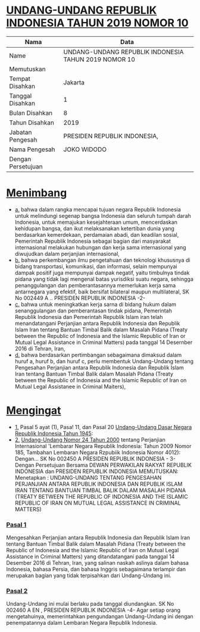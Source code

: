 # [UNDANG-UNDANG REPUBLIK INDONESIA TAHUN 2019 NOMOR 10](http://example.org/legal/document/uu/2019/10)

| Nama | Data |
| ------ | ----- |
|Name|UNDANG-UNDANG REPUBLIK INDONESIA TAHUN 2019 NOMOR 10|
|Memutuskan||
|Tempat Disahkan|Jakarta|
|Tanggal Disahkan|1|
|Bulan Disahkan|8|
|Tahun Disahkan|2019|
|Jabatan Pengesah|PRESIDEN REPUBLIK INDONESIA,|
|Nama Pengesah|JOKO WIDODO|
|Dengan Persetujuan||
# [Menimbang](http://example.org/legal/document/uu/2019/10/menimbang)

* [a.](http://example.org/legal/document/uu/2019/10/menimbang/point/a) bahwa dalam rangka mencapai tujuan negara Republik Indonesia untuk melindungi segenap bangsa Indonesia dan seluruh tumpah darah Indonesia, untuk memajukan kesejahteraan umum, mencerdaskan kehidupan bangsa, dan ikut melaksanakan ketertiban dunia yang berdasarkan kemerdekaan, perdamaian abadi, dan keadilan sosial, Pemerintah Republik Indonesia sebagai bagian dari masyarakat internasional melakukan hubungan dan kerja sama internasional yang diwujudkan dalam perjanjian internasional,
* [b.](http://example.org/legal/document/uu/2019/10/menimbang/point/b) bahwa perkembangan ilmu pengetahuan dan teknologi khususnya di bidang transportasi, komunikasi, dan informasi, selain mempunyai dampak positif juga mempunyai dampak negatif, yaitu timbulnya tindak pidana yang tidak lagi mengenal batas yurisdiksi suatu negara, sehingga penanggulangan dan pemberantasannya memerlukan kerja sama antarnegara yang efektif, baik bersifat bilateral maupun multilateral, SK No 002449 A .. PRESIDEN REPUBLIK INDONESIA -2-
* [c.](http://example.org/legal/document/uu/2019/10/menimbang/point/c) bahwa untuk meningkatkan kerja sarna di bidang hukum dalam senanggulangan dan pemberantasan tindak pidana, Pemerintah Republik Indonesia dan Pemerintah Republik Islam iran telah menandatangani Perjanjian antara Republik Indonesia dan Republik Islam Iran tentang Bantuan Timbal Balik dalam Masalah Pidana (Treaty between the Republic of Indonesia and the Islamic Republic of Iran or Mutual Legal Assistance in Criminal Matters) pada tanggal 14 Desernber 2016 di Tehran, Iran,
* [d.](http://example.org/legal/document/uu/2019/10/menimbang/point/d) bahwa berdasarkan pertimbangan sebagaimana dimaksud dalam huruf a, huruf b, dan huruf c, perlu membentuk Undang-Undang tentang Pengesahan Perjanjian antara Republik Indonesia dan Republik Islam Iran tentang Bantuan Timbal Balik dalam Masalah Pidana (Treaty between the Republic of Indonesia and the Islamic Republic of Iran on Mutual Legal Assistanee in Criminal Maiters),
# [Mengingat](http://example.org/legal/document/uu/2019/10/mengingat)

* [1.](http://example.org/legal/document/uu/2019/10/mengingat/point/0001) Pasal 5 ayat (1), Pasa! 11, dan Pasal 20 [Undang-Undang Dasar Negara Republik Indonesia Tahun 1945](http://example.org/legal/document/uu):
* [2.](http://example.org/legal/document/uu/2019/10/mengingat/point/0002) [Undang-Undang Nomor 24 Tahun 2000](http://example.org/legal/document/uu/2000/24) tentang Perjanjian Internasional 'Lembarar Negara Republik Indonesia: Tahun 2009 Nomor 185, Tambahan Lembaran Negara Rzpubiik Indonesia Nomor 4012): Dengan... SK No 002450 A PRESIDEN REPUBLIK INDONESIA - 3- Dengan Persetujuan Bersama DEWAN PERWAKILAN RAKYAT REPUBLIK INDONESIA dan PRESIDEN REPUBLIK INDONESIA MEMUTUSKAN: Menetapkan : UNDANG-UNDANG TENTANG PENGESAHAN PERJANJIAN ANTARA REPUBLIK INDONESIA DAN REPUBLIK ISLAM IRAN TENTANG BANTUAN TIMBAL BALIK DALAM MASALAH PIDANA (TREATY BETWEEN THE REPUBLIC OF INDONESIA AND THE ISLAMIC REPUBLIC OF IRAN ON MUTUAL LEGAL ASSISTANCE IN CRIMINAL MATTERS)

### [Pasal 1](http://example.org/legal/document/uu/2019/10/pasal/0001)
Mengesahkan Perjanjian antara Republik Indonesia dan Republik Islam Iran tentang Bantuan Timbal Balik dalam Masalah Pidana (Treaty between the Republic of Indonesia and the Islamic Republic of Iran on Mutual Legal Assistance in Criminal Matters) yang ditandatangani pada tanggal 14 Desember 2016 di Tehran, Iran, yang salinan naskah aslinya dalam bahasa Indonesia, bahasa Persia, dan bahasa Inggris sebagaimana terlampir dan merupakan bagian yang tidak terpisahkan dari Undang-Undang ini.


### [Pasal 2](http://example.org/legal/document/uu/2019/10/pasal/0002)
Undang-Undang ini mulai berlaku pada tanggal diundangkan. SK No 002460 A EN , PRESIDEN REPUBLIK INDONESIA -4- Agar setiap orang mengetahuinya, memerintahkan pengundangan Undang-Undang ini dengan penempatannya dalam Lembaran Negara Republik Indonesia.
